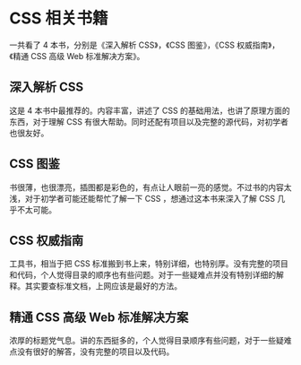 # CSS 相关书籍

一共看了 4 本书，分别是《深入解析 CSS》，《CSS 图鉴》，《CSS 权威指南》，《精通 CSS 高级 Web 标准解决方案》。

## 深入解析 CSS

这是 4 本书中最推荐的。内容丰富，讲述了 CSS 的基础用法，也讲了原理方面的东西，对于理解 CSS 有很大帮助。同时还配有项目以及完整的源代码，对初学者也很友好。

## CSS 图鉴

书很薄，也很漂亮，插图都是彩色的，有点让人眼前一亮的感觉。不过书的内容太浅，对于初学者可能还能帮忙了解一下 CSS ，想通过这本书来深入了解 CSS 几乎不太可能。


## CSS 权威指南

工具书，相当于把 CSS 标准搬到书上来，特别详细，也特别厚。没有完整的项目和代码，个人觉得目录的顺序也有些问题。对于一些疑难点并没有特别详细的解释。其实要查标准文档，上网应该是最好的方法。

## 精通 CSS 高级 Web 标准解决方案

浓厚的标题党气息。讲的东西挺多的，个人觉得目录顺序有些问题，对于一些疑难点没有很好的解答，没有完整的项目以及代码。
